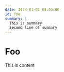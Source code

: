 ```yaml
---
date: 2024-01-01 08:00:00
id: foo
summary: |
  This is summary
  Second line of summary
---
```


# Foo

This is content

